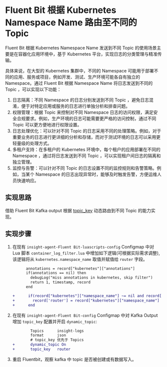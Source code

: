 # Fluent Bit 根据 Kubernetes Namespace Name 路由至不同的 Topic

Fluent Bit 根据 Kubernetes Namespace Name 发送到不同 Topic 的使用场景主要是在容器化应用环境中，基于 Kubernetes 平台，实现日志的分类管理与精准传输。

具体来说，在大型的 Kubernetes 集群中，不同的 Namespace 可能用于部署不同的应用、服务或项目，例如开发、测试、生产环境可能各自有独立的 Namespace。通过 Fluent Bit 根据 Namespace Name 将日志发送到不同的 Topic ，可以实现以下功能：

1. 日志隔离：不同 Namespace 的日志分别发送到不同 Topic ，避免日志混淆，便于对特定应用或服务的日志进行单独分析和排查问题。
2. 权限管理：根据 Topic 来控制对不同 Namespace 日志的访问权限，满足安全合规要求。例如，生产环境的日志可能需要更严格的访问控制，通过不同 Topic 可以更方便地进行权限设置。
3. 日志处理优化：可以针对不同 Topic 的日志采用不同的处理策略。例如，对于重要业务的日志进行更详细的分析和存储，而对于测试环境的日志可以采用更轻量级的处理方式。
4. 多租户支持：在多租户的 Kubernetes 环境中，每个租户的应用部署在不同的 Namespace ，通过将日志发送到不同 Topic ，可以实现租户间日志的隔离和独立管理。
5. 监控与告警：可以针对不同 Topic 的日志设置不同的监控规则和告警策略。例如，当某个 Namespace 的日志出现异常时，能够及时触发告警，方便运维人员快速响应。

## 实现思路
借助 Fluent Bit Kafka output 根据 [topic_key][1] 动态路由到不同 Topic 的能力实现。

## 实现步骤
1. 在现有 `insight-agent-Fluent Bit-luascripts-config` Configmap 中对 Lua 脚本 `container_log_filter.lua` 中增加如下逻辑(可根据实际需求调整), 该逻辑将从 `kubernetes.namespace_name` 取值并赋值给 `router` 字段。

    ```diff
          annotations = record["kubernetes"]["annotations"]
          if(annotations == nil) then
            debugLog("miss annotations in kubernetes, skip filter")
            return 1, timestamp, record
          end
    
    +      if(record["kubernetes"]["namespace_name"] ~= nil and record["kubernetes"]["namespace_name"] ~= '') then
    +        record['router'] = record["kubernetes"]["namespace_name"]
    +      end
    ```

2. 在现有 `insight-agent-Fluent Bit-config` Configmap 中对  Kafka Output 增加 `topic_key` 配置并开启 `dynamic_topic`:
    ```diff
            Topics      insight-logs
            format      json
            # topic_key 优先于 Topics
    +       dynamic_topic On
    +       topic_key   router
    ```

3. 重启 Fluentbit，观察 kafka 中 topic 是否被创建或有数据写入。

[1]: https://docs.fluentbit.io/manual/pipeline/outputs/kafka